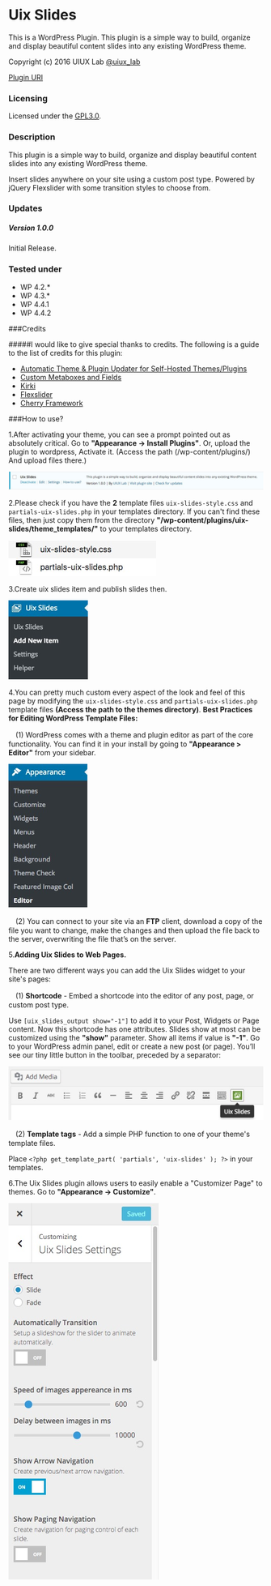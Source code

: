 # Uix Slides
This is a WordPress Plugin. This plugin is a simple way to build, organize and display beautiful content slides into any existing WordPress theme.

Copyright (c) 2016 UIUX Lab [@uiux_lab](http://twitter.com/uiux_lab)


[Plugin URI](http://uiux.cc/wp-plugins/uix-slides/)

### Licensing

Licensed under the [GPL3.0](http://www.gnu.org/licenses/gpl-3.0.en.html).

### Description

This plugin is a simple way to build, organize and display beautiful content slides into any existing WordPress theme. 

Insert slides anywhere on your site using a custom post type. Powered by jQuery Flexslider with some transition styles to choose from.

### Updates 

##### Version 1.0.0
Initial Release.


### Tested under

- WP 4.2.*
- WP 4.3.*
- WP 4.4.1
- WP 4.4.2


###Credits

#####I would like to give special thanks to credits. The following is a guide to the list of credits for this plugin:

- [Automatic Theme & Plugin Updater for Self-Hosted Themes/Plugins](https://github.com/jeremyclark13/automatic-theme-plugin-update)
- [Custom Metaboxes and Fields](https://github.com/WebDevStudios/Custom-Metaboxes-and-Fields-for-WordPress)
- [Kirki](http://kirki.org/)
- [Flexslider](https://github.com/woothemes/FlexSlider)
- [Cherry Framework](http://www.cherryframework.com/)

###How to use?

1.After activating your theme, you can see a prompt pointed out as absolutely critical. Go to **"Appearance -> Install Plugins"**.
Or, upload the plugin to wordpress, Activate it. (Access the path (/wp-content/plugins/) And upload files there.)

![](https://github.com/xizon/Uix-Slides/blob/master/helper/img/plug.jpg)


2.Please check if you have the **2** template files `uix-slides-style.css` and `partials-uix-slides.php` in your templates directory. If you can't find these files, then just copy them from the directory **"/wp-content/plugins/uix-slides/theme_templates/"** to your templates directory.

![](https://github.com/xizon/Uix-Slides/blob/master/helper/img/temp.jpg)


3.Create uix slides item and publish slides then.

![](https://github.com/xizon/Uix-Slides/blob/master/helper/img/add-item.jpg)


4.You can pretty much custom every aspect of the look and feel of this page by modifying the `uix-slides-style.css` and `partials-uix-slides.php` template files **(Access the path to the themes directory)**. **Best Practices for Editing WordPress Template Files:**

　(1)  WordPress comes with a theme and plugin editor as part of the core functionality. You can find it in your install by going to **"Appearance > Editor"** from your sidebar.

![](https://github.com/xizon/Uix-Slides/blob/master/helper/img/editor.jpg)

　(2) You can connect to your site via an **FTP** client, download a copy of the file you want to change, make the changes and then upload the file back to the server, overwriting the file that’s on the server.



5.**Adding Uix Slides to Web Pages.**

There are two different ways you can add the Uix Slides widget to your site's pages:

　(1)  **Shortcode** - Embed a shortcode into the editor of any post, page, or custom post type. 

Use `[uix_slides_output show="-1"]` to add it to your Post, Widgets or Page content. Now this shortcode has one attributes. Slides show at most can be customized using the **"show"** parameter. Show all items if value is **"-1"**. Go to your WordPress admin panel, edit or create a new post (or page). You’ll see our tiny little button in the toolbar, preceded by a separator:

![](https://github.com/xizon/Uix-Slides/blob/master/helper/img/sc.jpg)
  
　(2)  **Template tags** - Add a simple PHP function to one of your theme's template files. 

Place `<?php get_template_part( 'partials', 'uix-slides' ); ?>` in your templates.



6.The Uix Slides plugin allows users to easily enable a "Customizer Page" to themes. Go to **"Appearance -> Customize"**.

![](https://github.com/xizon/Uix-Slides/blob/master/helper/img/customize.jpg)
